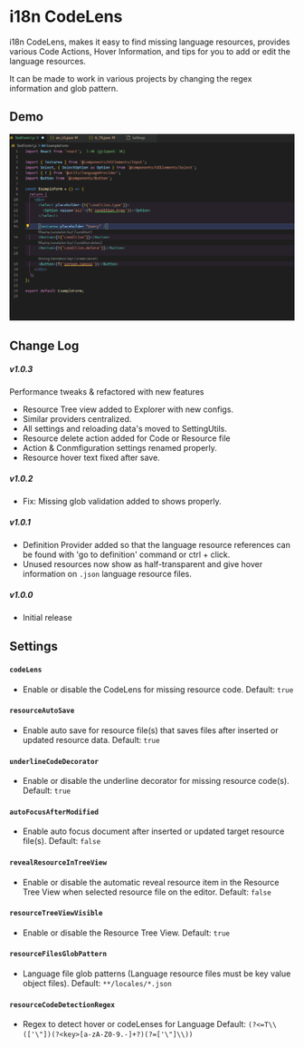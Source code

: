 # i18n CodeLens

i18n CodeLens, makes it easy to find missing language resources, provides various Code Actions, Hover Information, and tips for you to add or edit the language resources.

It can be made to work in various projects by changing the regex information and glob pattern.

## Demo

![Demo](/demo.gif)

## Change Log

##### v1.0.3

Performance tweaks & refactored with new features

- Resource Tree view added to Explorer with new configs.
- Similar providers centralized.
- All settings and reloading data's moved to SettingUtils.
- Resource delete action added for Code or Resource file
- Action & Conmfiguration settings renamed properly.
- Resource hover text fixed after save.

##### v1.0.2

- Fix: Missing glob validation added to shows properly.

##### v1.0.1

- Definition Provider added so that the language resource references can be found with 'go to definition' command or ctrl + click.
- Unused resources now show as half-transparent and give hover information on `.json` language resource files.

##### v1.0.0

- Initial release

## Settings

#### `codeLens`

- Enable or disable the CodeLens for missing resource code. Default: `true`

#### `resourceAutoSave`

- Enable auto save for resource file(s) that saves files after inserted or updated resource data. Default: `true`

#### `underlineCodeDecorator`

- Enable or disable the underline decorator for missing resource code(s). Default: `true`

#### `autoFocusAfterModified`

- Enable auto focus document after inserted or updated target resource file(s). Default: `false`

#### `revealResourceInTreeView`

- Enable or disable the automatic reveal resource item in the Resource Tree View when selected resource file on the editor. Default: `false`

#### `resourceTreeViewVisible`

- Enable or disable the Resource Tree View. Default: `true`

#### `resourceFilesGlobPattern`

- Language file glob patterns (Language resource files must be key value object files). Default: `**/locales/*.json`

#### `resourceCodeDetectionRegex`

- Regex to detect hover or codeLenses for Language Default: `(?<=T\\(['\"])(?<key>[a-zA-Z0-9.-]+?)(?=['\"]\\))`
